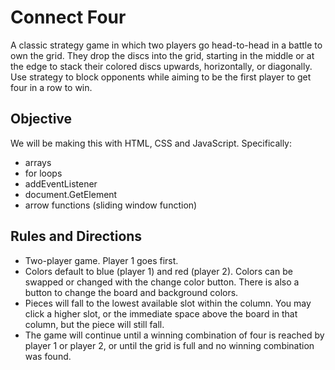# Connect Four 

A classic strategy game in which two players go head-to-head in a battle to own the grid.  They drop the discs into the grid, starting in the middle or at the edge to stack their colored discs upwards, horizontally, or diagonally. Use strategy to block opponents while aiming to be the first player to get four in a row to win.

## Objective

We will be making this with HTML, CSS and JavaScript.  Specifically:
* arrays
* for loops
* addEventListener
* document.GetElement
* arrow functions (sliding window function)

## Rules and Directions
* Two-player game.  Player 1 goes first.
* Colors default to blue (player 1) and red (player 2).  Colors can be swapped or changed with the change color button.  There is also a button to change the board and background colors.
* Pieces will fall to the lowest available slot within the column.  You may click a higher slot, or the immediate space above the board in that column, but the piece will still fall.
* The game will continue until a winning combination of four is reached by player 1 or player 2, or until the grid is full and no winning combination was found.